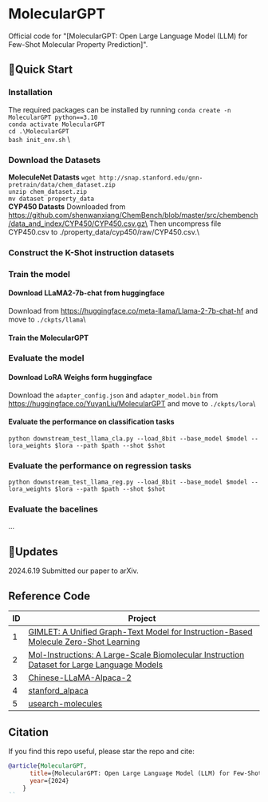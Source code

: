 # MolecularGPT
Official code for "[MolecularGPT: Open Large Language Model (LLM) for Few-Shot Molecular Property Prediction]".

## 🚀Quick Start
### Installation
The required packages can be installed by running 
`conda create -n MolecularGPT python==3.10` \
`conda activate MolecularGPT` \
`cd .\MolecularGPT` \
`bash init_env.sh` \
### Download the Datasets
**MoleculeNet Datasts**
`wget http://snap.stanford.edu/gnn-pretrain/data/chem_dataset.zip`\
`unzip chem_dataset.zip`\
`mv dataset property_data`\
**CYP450 Datasts**
Downloaded from https://github.com/shenwanxiang/ChemBench/blob/master/src/chembench/data_and_index/CYP450/CYP450.csv.gz\
Then uncompress file CYP450.csv to ./property_data/cyp450/raw/CYP450.csv.\
### Construct the K-Shot instruction datasets

### Train the model
#### Download LLaMA2-7b-chat from huggingface
Download from https://huggingface.co/meta-llama/Llama-2-7b-chat-hf and move to `./ckpts/llama`\
#### Train the MolecularGPT

### Evaluate the model
#### Download LoRA Weighs form huggingface
Download the `adapter_config.json` and `adapter_model.bin` from https://huggingface.co/YuyanLiu/MolecularGPT and move to `./ckpts/lora`\
#### Evaluate the performance on classification tasks 
`python downstream_test_llama_cla.py --load_8bit --base_model $model --lora_weights $lora --path $path --shot $shot` 
### Evaluate the performance on regression tasks 
`python downstream_test_llama_reg.py --load_8bit --base_model $model --lora_weights $lora --path $path --shot $shot` 
### Evaluate the bacelines
...

## 📱️Updates
2024.6.19 Submitted our paper to arXiv.

## Reference Code

| **ID** | **Project** | 
|--------|---------|
| 1      | [GIMLET: A Unified Graph-Text Model for Instruction-Based Molecule Zero-Shot Learning](https://github.com/zhao-ht/GIMLET)      | 
| 2      | [Mol-Instructions: A Large-Scale Biomolecular Instruction Dataset for Large Language Models](https://github.com/zjunlp/Mol-Instructions) | 
| 3      | [Chinese-LLaMA-Alpaca-2](https://github.com/ymcui/Chinese-LLaMA-Alpaca-2) |
| 4      | [stanford_alpaca](https://github.com/tatsu-lab/stanford_alpaca) |
| 5      | [usearch-molecules](https://github.com/ashvardanian/usearch-molecules) |


## Citation

If you find this repo useful, please star the repo and cite:

```bibtex
@article{MolecularGPT,
      title={MolecularGPT: Open Large Language Model (LLM) for Few-Shot Molecular Property Prediction},
      year={2024}
    }
``
